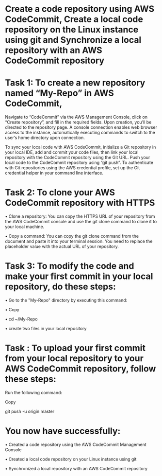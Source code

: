 # Create a code repository using AWS CodeCommit, Create a local code repository on the Linux instance using git and Synchronize a local repository with an AWS CodeCommit repository

# Task 1: To create a new repository named “My-Repo” in AWS CodeCommit, 
Navigate to “CodeCommit” via the AWS Management Console, click on “Create repository”, and fill in the required fields. Upon creation, you’ll be directed to the repository page.
A console connection enables web browser access to the instance, automatically executing commands to switch to the user’s home directory upon connection.

To sync your local code with AWS CodeCommit, initialize a Git repository in your local IDE, add and commit your code files, then link your local repository with the CodeCommit repository using the Git URL. Push your local code to the CodeCommit repository using “git push”.
To authenticate with Git repositories using the AWS credential profile, set up the Git credential helper in your command line interface. 

# Task 2: To clone your AWS CodeCommit repository with HTTPS
•	Clone a repository: You can copy the HTTPS URL of your repository from the AWS CodeCommit console and use the git clone command to clone it to your local machine.

•	Copy a command: You can copy the git clone command from the document and paste it into your terminal session. You need to replace the placeholder value with the actual URL of your repository.

# Task 3: To modify the code and make your first commit in your local repository, do these steps:
•	Go to the "My-Repo" directory by executing this command:

•	Copy

•	cd ~/My-Repo

•	create two files in your local repository 

# Task : To upload your first commit from your local repository to your AWS CodeCommit repository, follow these steps:
Run the following command:

Copy

git push -u origin master

# You now have successfully:
•	Created a code repository using the AWS CodeCommit Management Console

•	Created a local code repository on your Linux instance using git

•	Synchronized a local repository with an AWS CodeCommit repository
